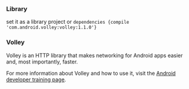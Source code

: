 ### Library

set it as a library project or
`dependencies {compile 'com.android.volley:volley:1.1.0'}`




### Volley

Volley is an HTTP library that makes networking for Android apps easier and, most
importantly, faster.

For more information about Volley and how to use it, visit the [Android developer training
page](https://developer.android.com/training/volley/index.html).
